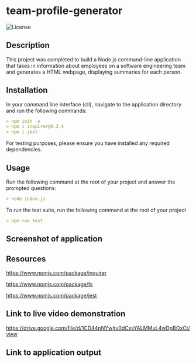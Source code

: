 # team-profile-generator

![License](https://img.shields.io/badge/License-mit-blue.svg)

## Description

This project was completed to build a Node.js command-line application that takes in information about employees on a software engineering team and generates a HTML webpage, displaying summaries for each person.

## Installation
In your command line interface (cli), navigate to the application directory and run the following commands:
```md
> npm init -y
> npm i inquirer@8.2.4
> npm i jest
```

For testing purposes, please ensure you have installed any required dependencies.

## Usage
Run the following command at the root of your project and answer the prompted questions:
```md
> node index.js
```

To run the test suite, run the following command at the root of your project
```md
> npm run test
```

## Screenshot of application


## Resources
https://www.npmjs.com/package/inquirer

https://www.npmjs.com/package/fs

https://www.npmjs.com/package/jest


## Link to live video demonstration
https://drive.google.com/file/d/1CD44pNYwjtv0dCxsYALMMuL4wDpBOxCt/view

## Link to application output

